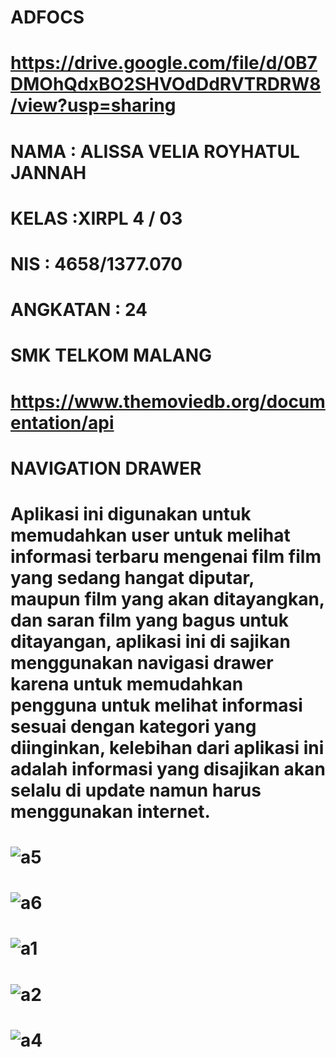 # ADFOCS

# https://drive.google.com/file/d/0B7DMOhQdxBO2SHVOdDdRVTRDRW8/view?usp=sharing

# NAMA     : ALISSA VELIA ROYHATUL JANNAH 
# KELAS    :XIRPL 4 / 03
# NIS      : 4658/1377.070
# ANGKATAN : 24
# SMK TELKOM MALANG
# https://www.themoviedb.org/documentation/api
# NAVIGATION DRAWER
# Aplikasi ini digunakan untuk memudahkan user untuk melihat informasi terbaru mengenai film film yang sedang hangat diputar, maupun film yang akan ditayangkan, dan saran film yang bagus untuk ditayangan, aplikasi ini di sajikan menggunakan navigasi drawer karena untuk memudahkan pengguna untuk melihat informasi sesuai dengan kategori yang diinginkan, kelebihan dari aplikasi ini adalah informasi yang disajikan akan selalu di update namun harus menggunakan internet.
# ![a5](https://cloud.githubusercontent.com/assets/22128652/26039230/636cb3f4-3942-11e7-8e07-b1f735cbdd0c.PNG)
# ![a6](https://cloud.githubusercontent.com/assets/22128652/26039231/639d7e1c-3942-11e7-9570-e02266284933.PNG)
# ![a1](https://cloud.githubusercontent.com/assets/22128652/26039234/63c1ac60-3942-11e7-938a-4aa7bb52aee1.PNG)
# ![a2](https://cloud.githubusercontent.com/assets/22128652/26039232/63afaa10-3942-11e7-9e00-a8b9999ea4a4.PNG)
# ![a4](https://cloud.githubusercontent.com/assets/22128652/26039233/63b4c1c6-3942-11e7-83e7-743d1d05c8f6.PNG)
